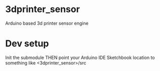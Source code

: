 3dprinter_sensor
================

Arduino based 3d printer sensor engine

Dev setup
=============
Init the submodule THEN point your Arduino IDE Sketchbook location to something like
<3dprinter_sensor>/src


